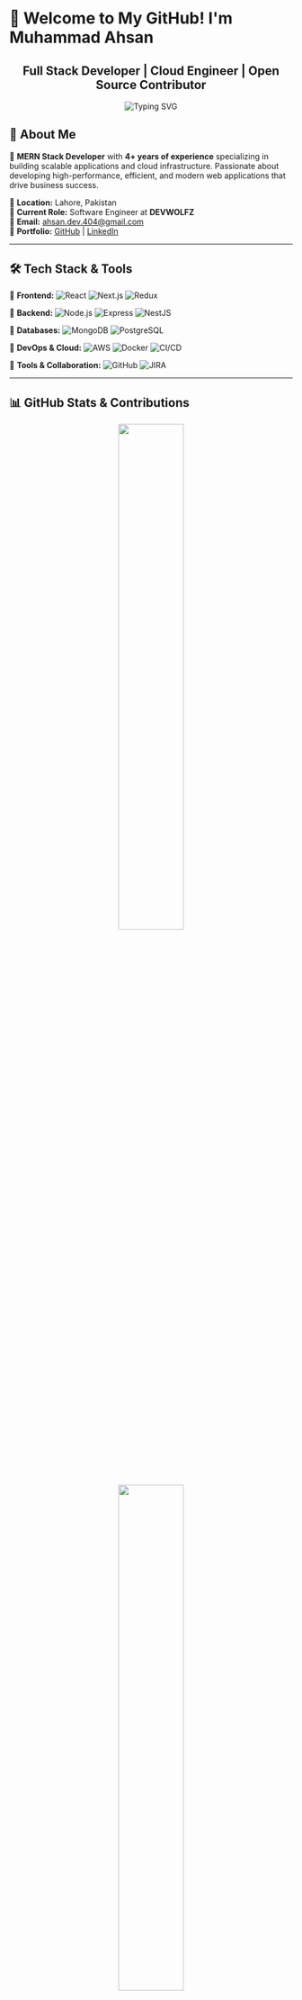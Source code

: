 # 🚀 Welcome to My GitHub! I'm Muhammad Ahsan


<h2 align="center">Full Stack Developer | Cloud Engineer | Open Source Contributor</h2>

<p align="center">
  <img src="https://readme-typing-svg.herokuapp.com?font=Fira+Code&pause=1000&color=36BCF7&width=435&lines=Experienced+MERN+Stack+Developer;Building+Scalable+Web+Apps;Expert+in+Cloud+and+DevOps" alt="Typing SVG" />
</p>

## 🌟 About Me

🚀 **MERN Stack Developer** with **4+ years of experience** specializing in building scalable applications and cloud infrastructure. Passionate about developing high-performance, efficient, and modern web applications that drive business success.

📍 **Location:** Lahore, Pakistan  
💼 **Current Role:** Software Engineer at **DEVWOLFZ**  
📧 **Email:** ahsan.dev.404@gmail.com  
🔗 **Portfolio:** [GitHub](https://github.com/AhsanDev404) | [LinkedIn](https://www.linkedin.com/in/ahsandev404/)

---

## 🛠️ Tech Stack & Tools

🔹 **Frontend:** ![React](https://img.shields.io/badge/React-61DAFB?style=flat&logo=react&logoColor=black) ![Next.js](https://img.shields.io/badge/Next.js-000000?style=flat&logo=next.js&logoColor=white) ![Redux](https://img.shields.io/badge/Redux-764ABC?style=flat&logo=redux&logoColor=white)

🔹 **Backend:** ![Node.js](https://img.shields.io/badge/Node.js-339933?style=flat&logo=node.js&logoColor=white) ![Express](https://img.shields.io/badge/Express.js-404D59?style=flat&logo=express&logoColor=white) ![NestJS](https://img.shields.io/badge/NestJS-E0234E?style=flat&logo=nestjs&logoColor=white)

🔹 **Databases:** ![MongoDB](https://img.shields.io/badge/MongoDB-47A248?style=flat&logo=mongodb&logoColor=white) ![PostgreSQL](https://img.shields.io/badge/PostgreSQL-316192?style=flat&logo=postgresql&logoColor=white)

🔹 **DevOps & Cloud:** ![AWS](https://img.shields.io/badge/AWS-FF9900?style=flat&logo=amazonaws&logoColor=white) ![Docker](https://img.shields.io/badge/Docker-2496ED?style=flat&logo=docker&logoColor=white) ![CI/CD](https://img.shields.io/badge/CI/CD-EB5757?style=flat&logo=gitlab&logoColor=white)

🔹 **Tools & Collaboration:** ![GitHub](https://img.shields.io/badge/GitHub-181717?style=flat&logo=github&logoColor=white) ![JIRA](https://img.shields.io/badge/JIRA-0052CC?style=flat&logo=jira&logoColor=white)

---

## 📊 GitHub Stats & Contributions

<p align="center">
  <img src="https://github-readme-stats.vercel.app/api?username=AhsanDev404&show_icons=true&theme=radical" width="48%" />
<!--   <img src="https://github-readme-streak-stats.herokuapp.com/?user=AhsanDev404&theme=radical" width="48%" /> -->
</p>

<p align="center">
  <img src="https://github-readme-stats.vercel.app/api/top-langs/?username=AhsanDev404&layout=compact&theme=radical" width="48%" />
</p>

---

## 🔥 Featured Projects

🚀 **[ProspectX](https://prospectx.com/)** - Real Estate Management System  
🏡 **[Off Plan](https://offplan-dubai.com/)** - Property Management System  
🖨️ **[PrintMeAll](https://printmeall.ae/)** - Corporate Identity Branding  
🏨 **[HospiPro](https://hospi-pro-frontend.vercel.app/)** - Hotel Management System  

---

## 🤝 Connect with Me

<p align="center">
  <a href="https://www.linkedin.com/in/ahsandev404/"><img src="https://img.shields.io/badge/LinkedIn-Connect-blue?style=for-the-badge&logo=linkedin"></a>
  <a href="https://github.com/AhsanDev404"><img src="https://img.shields.io/badge/GitHub-Follow-black?style=for-the-badge&logo=github"></a>
  <a href="https://twitter.com/AhsanDev404"><img src="https://img.shields.io/badge/Twitter-Follow-blue?style=for-the-badge&logo=twitter"></a>
</p>

---

💡 **"Code is like humor. When you have to explain it, it’s bad."** - Cory House 🚀
